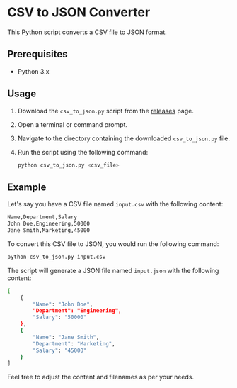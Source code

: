 # CSV to JSON Converter

This Python script converts a CSV file to JSON format.

## Prerequisites

- Python 3.x

## Usage

1. Download the `csv_to_json.py` script from the [releases](https://github.com/Janithpm/csv2json/releases) page.

2. Open a terminal or command prompt.

3. Navigate to the directory containing the downloaded `csv_to_json.py` file.

4. Run the script using the following command:

   ```bash
   python csv_to_json.py <csv_file>


## Example

Let's say you have a CSV file named `input.csv` with the following content:
```bash
Name,Department,Salary
John Doe,Engineering,50000
Jane Smith,Marketing,45000
```

To convert this CSV file to JSON, you would run the following command:

   ```bash
   python csv_to_json.py input.csv
   ```
The script will generate a JSON file named `input.json` with the following content:

```bash
[
    {
        "Name": "John Doe",
        "Department": "Engineering",
        "Salary": "50000"
    },
    {
        "Name": "Jane Smith",
        "Department": "Marketing",
        "Salary": "45000"
    }
]

```

Feel free to adjust the content and filenames as per your needs.


